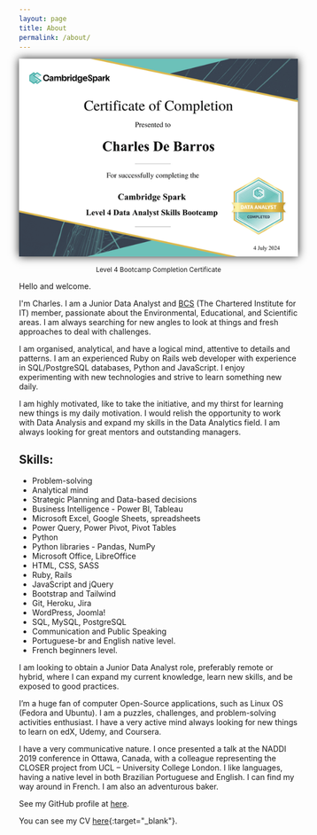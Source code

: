 ```yaml
---
layout: page
title: About
permalink: /about/
---
```


<!-- <img src="/assets/images/cs_l4_bcamp_badge.png" style="display: block; margin: auto;"/> -->



<img src="/assets/images/cs_l4_data_anayst_skills_bootcamp_certificate.png" style="display: block; margin: auto; box-shadow: 0 0 15px #222;">
<p style="text-align: center;"><small>Level 4 Bootcamp Completion Certificate</small></p>

Hello and welcome.

I'm Charles. I am a Junior Data Analyst and [BCS](https://www.bcs.org/) (The Chartered Institute for IT) member, passionate about the Environmental, Educational, and Scientific areas. I am always searching for new angles to look at things and fresh approaches to deal with challenges.

I am organised, analytical, and have a logical mind, attentive to details and patterns. I am an experienced Ruby on Rails web developer with experience in SQL/PostgreSQL databases, Python and JavaScript. I enjoy experimenting with new technologies and strive to learn something new daily.

I am highly motivated, like to take the initiative, and my thirst for learning new things is my daily motivation. I would relish the opportunity to work with Data Analysis and expand my skills in the Data Analytics field. I am always looking for great mentors and outstanding managers.

## Skills:

- Problem-solving
- Analytical mind 
- Strategic Planning and Data-based decisions
- Business Intelligence - Power BI, Tableau
- Microsoft Excel, Google Sheets, spreadsheets
- Power Query, Power Pivot, Pivot Tables
- Python
- Python libraries - Pandas, NumPy
- Microsoft Office, LibreOffice
- HTML, CSS, SASS
- Ruby, Rails
- JavaScript and jQuery
- Bootstrap and Tailwind
- Git, Heroku, Jira
- WordPress, Joomla!
- SQL, MySQL, PostgreSQL
- Communication and Public Speaking
- Portuguese-br and English native level.
- French beginners level.

I am looking to obtain a Junior Data Analyst role, preferably remote or hybrid, where I can expand my current knowledge, learn new skills, and be exposed to good practices. 

I’m a huge fan of computer Open-Source applications, such as Linux OS (Fedora and Ubuntu). I am a puzzles, challenges, and problem-solving activities enthusiast. I have a very active mind always looking for new things to learn on edX, Udemy, and Coursera.

I have a very communicative nature. I once presented a talk at the NADDI 2019 conference in Ottawa, Canada, with a colleague representing the CLOSER project from UCL – University College London. I like languages, having a native level in both Brazilian Portuguese and English. I can find my way around in French. I am also an adventurous baker.   

See my GitHub profile at [here](https://github.com/charlesdebarros).

You can see my CV [here](https://drive.google.com/file/d/1g0hMFuYBLzfolAMUdHY3qsKiaSeQzFj2/view?usp=sharing){:target="_blank"}.



